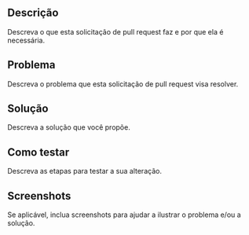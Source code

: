 ## Descrição

Descreva o que esta solicitação de pull request faz e por que ela é necessária.

## Problema

Descreva o problema que esta solicitação de pull request visa resolver.

## Solução

Descreva a solução que você propõe.

## Como testar

Descreva as etapas para testar a sua alteração.

## Screenshots

Se aplicável, inclua screenshots para ajudar a ilustrar o problema e/ou a solução.
